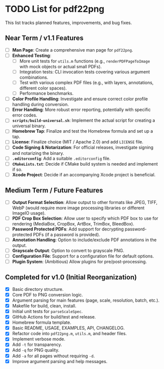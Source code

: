 # TODO List for pdf22png

This list tracks planned features, improvements, and bug fixes.

## Near Term / v1.1 Features

*   [ ] **Man Page**: Create a comprehensive man page for `pdf22png`.
*   [ ] **Enhanced Testing**:
    *   [ ] More unit tests for `utils.m` functions (e.g., `renderPDFPageToImage` with mock objects or actual small PDFs).
    *   [ ] Integration tests: CLI invocation tests covering various argument combinations.
    *   [ ] Test with various complex PDF files (e.g., with layers, annotations, different color spaces).
    *   [ ] Performance benchmarks.
*   [ ] **Color Profile Handling**: Investigate and ensure correct color profile handling during conversion.
*   [ ] **Error Handling**: More robust error reporting, potentially with specific error codes.
*   [ ] **`scripts/build-universal.sh`**: Implement the actual script for creating a universal binary.
*   [ ] **Homebrew Tap**: Finalize and test the Homebrew formula and set up a tap.
*   [ ] **License**: Finalize choice (MIT / Apache 2.0) and add `LICENSE` file.
*   [ ] **Code Signing & Notarization**: For official releases, investigate signing and notarizing the binary.
*   [ ] **`.editorconfig`**: Add a suitable `.editorconfig` file.
*   [ ] **`CMakeLists.txt`**: Decide if CMake build system is needed and implement if so.
*   [ ] **Xcode Project**: Decide if an accompanying Xcode project is beneficial.

## Medium Term / Future Features

*   [ ] **Output Format Selection**: Allow output to other formats like JPEG, TIFF, WebP (would require more image processing libraries or different ImageIO usage).
*   [ ] **PDF Crop Box Selection**: Allow user to specify which PDF box to use for rendering (MediaBox, CropBox, ArtBox, TrimBox, BleedBox).
*   [ ] **Password Protected PDFs**: Add support for decrypting password-protected PDFs (if a password is provided).
*   [ ] **Annotation Handling**: Option to include/exclude PDF annotations in the output.
*   [ ] **Grayscale Output**: Option to convert to grayscale PNG.
*   [ ] **Configuration File**: Support for a configuration file for default options.
*   [ ] **Plugin System**: (Ambitious) Allow plugins for pre/post-processing.

## Completed for v1.0 (Initial Reorganization)

*   [x] Basic directory structure.
*   [x] Core PDF to PNG conversion logic.
*   [x] Argument parsing for main features (page, scale, resolution, batch, etc.).
*   [x] Makefile for build, clean, install.
*   [x] Initial unit tests for `parseScaleSpec`.
*   [x] GitHub Actions for build/test and release.
*   [x] Homebrew formula template.
*   [x] Basic README, USAGE, EXAMPLES, API, CHANGELOG.
*   [x] Refactor code into `pdf22png.m`, `utils.m`, and header files.
*   [x] Implement verbose mode.
*   [x] Add `-t` for transparency.
*   [x] Add `-q` for PNG quality.
*   [x] Add `-a` for all pages without requiring `-d`.
*   [x] Improve argument parsing and help messages.

